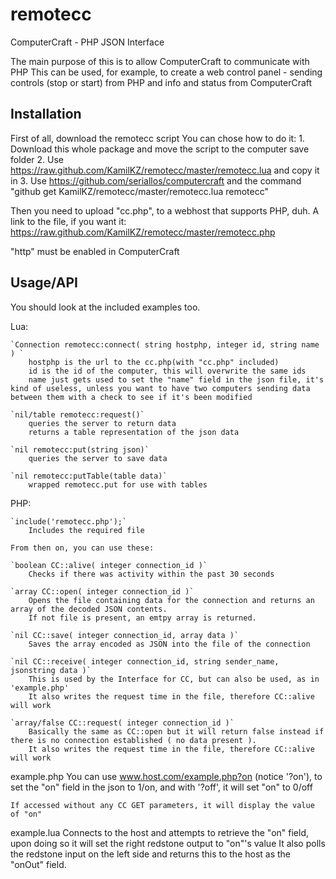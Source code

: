 remotecc
========

ComputerCraft - PHP JSON Interface

The main purpose of this is to allow ComputerCraft to communicate with PHP
This can be used, for example, to create a web control panel - sending controls (stop or start) from PHP and info and status from ComputerCraft


Installation
------------
First of all, download the remotecc script
You can chose how to do it:
	1. Download this whole package and move the script to the computer save folder
	2. Use https://raw.github.com/KamilKZ/remotecc/master/remotecc.lua and copy it in
	3. Use https://github.com/seriallos/computercraft and the command "github get KamilKZ/remotecc/master/remotecc.lua remotecc"

Then you need to upload "cc.php", to a webhost that supports PHP, duh.
A link to the file, if you want it: https://raw.github.com/KamilKZ/remotecc/master/remotecc.php

"http" must be enabled in ComputerCraft

Usage/API
---------

You should look at the included examples too.

Lua:

	`Connection remotecc:connect( string hostphp, integer id, string name ) `
		hostphp is the url to the cc.php(with "cc.php" included)
		id is the id of the computer, this will overwrite the same ids
		name just gets used to set the "name" field in the json file, it's kind of useless, unless you want to have two computers sending data between them with a check to see if it's been modified
		
	`nil/table remotecc:request()`
		queries the server to return data
		returns a table representation of the json data
		
	`nil remotecc:put(string json)`
		queries the server to save data
		
	`nil remotecc:putTable(table data)`
		wrapped remotecc.put for use with tables
		
PHP:

	`include('remotecc.php');`
		Includes the required file
	
	From then on, you can use these:
		
	`boolean CC::alive( integer connection_id )`
		Checks if there was activity within the past 30 seconds
		
	`array CC::open( integer connection_id )`
		Opens the file containing data for the connection and returns an array of the decoded JSON contents.
		If not file is present, an emtpy array is returned.
		
	`nil CC::save( integer connection_id, array data )`
		Saves the array encoded as JSON into the file of the connection
		
	`nil CC::receive( integer connection_id, string sender_name, jsonstring data )`
		This is used by the Interface for CC, but can also be used, as in 'example.php'
		It also writes the request time in the file, therefore CC::alive will work
		
	`array/false CC::request( integer connection_id )`
		Basically the same as CC::open but it will return false instead if there is no connection established ( no data present ).
		It also writes the request time in the file, therefore CC::alive will work
		
example.php
	You can use www.host.com/example.php?on (notice '?on'), to set the "on" field in the json to 1/on, and with '?off', it will set "on" to 0/off
	
	If accessed without any CC GET parameters, it will display the value of "on"
	
example.lua
	Connects to the host and attempts to retrieve the "on" field, upon doing so it will set the right redstone output to "on"'s value
	It also polls the redstone input on the left side and returns this to the host as the "onOut" field.